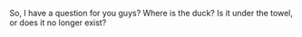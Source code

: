 So, I have a question for you guys? Where is the duck? Is it under the towel,
or does it no longer exist?
